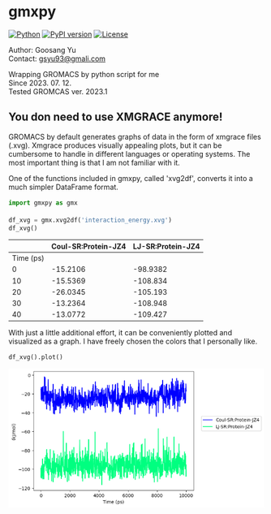 # gmxpy

[![Python](https://img.shields.io/badge/Python-3.7%20%7C%203.8%20%7C%203.9%20%7C%203.10%20%7C%203.11-blue)](https://badge.fury.io/py/gmxpy) 
[![PyPI version](https://badge.fury.io/py/gmxpy.svg)](https://badge.fury.io/py/gmxpy)
[![License](https://img.shields.io/pypi/l/ansicolortags.svg)](https://img.shields.io/pypi/l/ansicolortags.svg) 


Author: Goosang Yu  
Contact: gsyu93@gmali.com  

Wrapping GROMACS by python script for me  
Since 2023. 07. 12.  
Tested GROMCAS ver. 2023.1

## You don need to use XMGRACE anymore!
GROMACS by default generates graphs of data in the form of xmgrace files (.xvg). Xmgrace produces visually appealing plots, but it can be cumbersome to handle in different languages or operating systems. The most important thing is that I am not familiar with it.

One of the functions included in gmxpy, called 'xvg2df', converts it into a much simpler DataFrame format.

```python
import gmxpy as gmx

df_xvg = gmx.xvg2df('interaction_energy.xvg')
df_xvg()
```
|           | Coul-SR:Protein-JZ4 | LJ-SR:Protein-JZ4 |
| --------- | ------------------- | ----------------- |
| Time (ps) |                     |                   |
| 0         | \-15.2106           | \-98.9382         |
| 10        | \-15.5369           | \-108.834         |
| 20        | \-26.0345           | \-105.193         |
| 30        | \-13.2364           | \-108.948         |
| 40        | \-13.0772           | \-109.427         |

With just a little additional effort, it can be conveniently plotted and visualized as a graph. I have freely chosen the colors that I personally like.

```python
df_xvg().plot()
```
![](docs/figures/interaction_energy.png)
